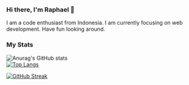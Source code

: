 ### Hi there, I'm Raphael 👋

I am a code enthusiast from Indonesia.
I am currently focusing on web development.
Have fun looking around.

### My Stats
![Anurag's GitHub stats](https://github-readme-stats.vercel.app/api?username=raphaeldanu&theme=radical&count_private=true&show_icons=true&hide_title=true)  
[![Top Langs](https://github-readme-stats.vercel.app/api/top-langs/?username=raphaeldanu&layout=compact&theme=radical)](https://github.com/anuraghazra/github-readme-stats)

[![GitHub Streak](http://github-readme-streak-stats.herokuapp.com?user=raphaeldanu&theme=radical&date_format=j%20M%5B%20Y%5D)](https://git.io/streak-stats)
<!--
**raphaeldanu/raphaeldanu** is a ✨ _special_ ✨ repository because its `README.md` (this file) appears on your GitHub profile.

Here are some ideas to get you started:

- 🔭 I’m currently working on ...
- 🌱 I’m currently learning ...
- 👯 I’m looking to collaborate on ...
- 🤔 I’m looking for help with ...
- 💬 Ask me about ...
- 📫 How to reach me: ...
- 😄 Pronouns: ...
- ⚡ Fun fact: ...
-->
